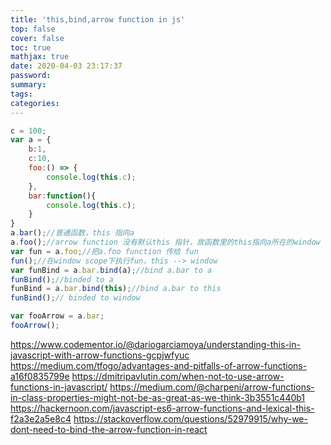 ```yaml
---
title: 'this,bind,arrow function in js'
top: false
cover: false
toc: true
mathjax: true
date: 2020-04-03 23:17:37
password:
summary:
tags:
categories:
---
```

``` javascript
c = 100;
var a = {
    b:1,
  	c:10,
    foo:() => {
    	console.log(this.c);
	},
  	bar:function(){
    	console.log(this.c);
    }
}
a.bar();//普通函数，this 指向a
a.foo();//arrow function 没有默认this 指针，故函数里的this指向a所在的window
var fun = a.foo;//把a.foo function 传给 fun
fun();//在window scope下执行fun，this --> window
var funBind = a.bar.bind(a);//bind a.bar to a 
funBind();//binded to a
funBind = a.bar.bind(this);//bind a.bar to this
funBind();// binded to window

var fooArrow = a.bar;
fooArrow();
```
https://www.codementor.io/@dariogarciamoya/understanding-this-in-javascript-with-arrow-functions-gcpjwfyuc
https://medium.com/tfogo/advantages-and-pitfalls-of-arrow-functions-a16f0835799e
https://dmitripavlutin.com/when-not-to-use-arrow-functions-in-javascript/
https://medium.com/@charpeni/arrow-functions-in-class-properties-might-not-be-as-great-as-we-think-3b3551c440b1
https://hackernoon.com/javascript-es6-arrow-functions-and-lexical-this-f2a3e2a5e8c4
https://stackoverflow.com/questions/52979915/why-we-dont-need-to-bind-the-arrow-function-in-react